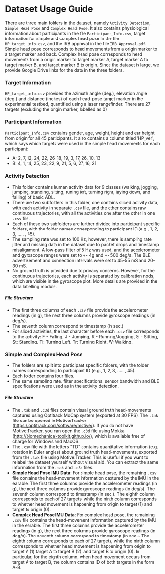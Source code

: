 # Dataset Usage Guide
There are three main folders in the dataset, namely ```Activity Detection```, ```Simple Head Pose``` and ```Complex Head Pose```. It also contains physiological information about participants in the file ```Participant_Info.csv```, target information for simple and complex head pose in the file ```HP_target_info.csv```, and the IRB approval in the file ```IRB_Approval.pdf```. Simple head pose corresponds to head movements from a origin marker to a target marker and back. Complex head pose corresponds to head movements from a origin marker to target marker A, target marker A to target marker B, and target marker B to origin. Since the dataset is large, we provide Google Drive links for the data in the three folders.
### Target Information

```HP_target_info.csv``` provides the azimuth angle (deg.), elevation angle (deg.) and distance (inches) of each head-pose target marker in the experimental testbed, quantified using a laser rangefinder. There are 27 targets (excluding the origin marker, labelled as 0)

### Participant Information
```Participant_Info.csv``` contains gender, age, weight, height and ear height from origin for all 45 participants. It also contains a column titled 'HP_ver', which says which targets were used in the simple head movements for each participant:
- A: 2, 7, 12, 24, 22, 26, 18, 19, 3, 17, 26, 10, 13
- B: 4, 1, 14, 25, 23, 22, 9, 21, 5, 6, 27, 16, 21

### Activity Detection
- This folder contains human activity data for 9 classes (walking, jogging, jumping, standing, sitting, tuning left, turning right, laying down, and falling) of basic ADL. 
- There are two subfolders in this folder, one contains sliced activity data, with each activity in separate ```.csv``` file, and the other contains raw continuous trajectories, with all the activities one after the other in one ```.csv``` file. 
- Each of these two subfolders are further divided into participant specific folders, with the folder names corresponding to participant ID (e.g., 1, 2, 3, ..... , 45).
- The sampling rate was set to 100 Hz, however, there is sampling rate jitter and missing data in the dataset due to packet drops and timestamp misalignment. A low-pass filter of 5 Hz was used, and the accelerometer and gyroscope ranges were set to +- 4g and +- 500 deg/s. The BLE advertisement and connection intervals were set to 45-55 mS and 20-30 mS.
- No ground truth is provided due to privacy concerns. However, for the continuous trajectories, each activity is separated by calibration nods, which are visible in the gyroscope plot. More details are provided in the data labelling module.
##### File Structure
- The first three columns of each ```.csv``` file provide the accelerometer readings (in g), the next three columns provide gyroscope readings (in deg/s).
- The seventh column correspond to timestamp (in sec.)
- For sliced activities, the last character before each ```.csv``` file corresponds to the activity: F - Falling, J - Jumping, R - Running/Jogging, Si - Sitting, St: Standing, Tl: Turning Left, Tr: Turning Right, W: Walking.

### Simple and Complex Head Pose
- The folders are split into participant specific folders, with the folder names corresponding to participant ID (e.g., 1, 2, 3, ..... , 45).
- Each folder contains four files.
- The same sampling rate, filter specifications, sensor bandwidth and BLE specifications were used as in the activity detection.

##### File Structure
- The ```.tak``` and ```.c3d``` files contain visual ground truth head-movements captured using Optitrack MoCap system (exported at 30 FPS). The ```.tak``` file can be opened in Motive:Tracker (https://optitrack.com/software/motive/). If you do not have Motive:Tracker, you can open the ```.c3d``` file using Mokka (http://biomechanical-toolkit.github.io/), which is available free of charge for Windows and MacOS. 
- The ```.csv``` file with the letters "TD" contains quantitative information (e.g. rotation in Euler angles) about ground truth head-movements, exported from the ```.tak``` file using Motive:Tracker. This is useful if you want to relabel the dataset yourself without visual aid. You can extract the same information from the ```.tak``` and ```.c3d``` files.
- **Simple Head Pose IMU Data**: For simple head pose, the remaining ```.csv``` file contains the head-movement information captured by the IMU in the earable. The first three columns provide the accelerometer readings (in g), the next three columns provide gyroscope readings (in deg/s). The seventh column correspond to timestamp (in sec.). The eighth column corresponds to each of 27 targets, while the ninth column corresponds to whether head movement is happening from origin to target (1) and target to origin (0).
- **Complex Head Pose IMU Data**: For complex head pose, the remaining ```.csv``` file contains the head-movement information captured by the IMU in the earable. The first three columns provide the accelerometer readings (in g), the next three columns provide gyroscope readings (in deg/s). The seventh column correspond to timestamp (in sec.). The eighth column corresponds to each of 27 targets, while the ninth column corresponds to whether head movement is happening from origin to target A (1) target A to target B (2), and target B to origin (0). In particular, for the eighth column, when head movement occurs from target A to target B, the column contains ID of both targets in the form A-B.



